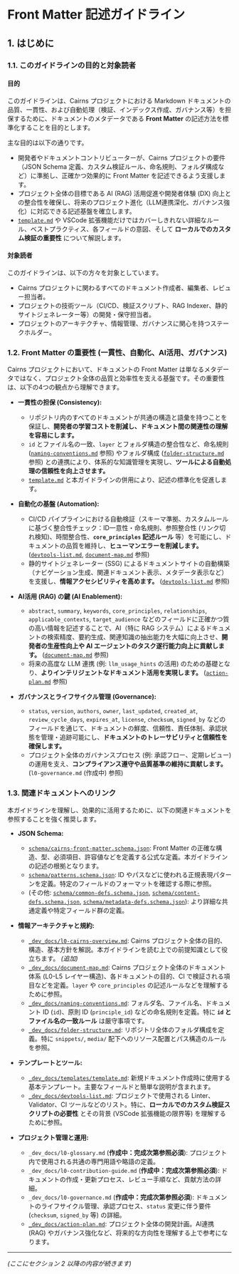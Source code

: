 # Front Matter 記述ガイドライン

## 1. はじめに

### 1.1. このガイドラインの目的と対象読者

#### 目的

このガイドラインは、Cairns プロジェクトにおける Markdown ドキュメントの品質、一貫性、および自動処理（検証、インデックス作成、ガバナンス等）を担保するために、ドキュメントのメタデータである **Front Matter** の記述方法を標準化することを目的とします。

主な目的は以下の通りです。

* 開発者やドキュメントコントリビューターが、Cairns プロジェクトの要件（JSON Schema 定義、カスタム検証ルール、命名規則、フォルダ構成など）に準拠し、正確かつ効果的に Front Matter を記述できるよう支援します。
* プロジェクト全体の目標である AI (RAG) 活用促進や開発者体験 (DX) 向上との整合性を確保し、将来のプロジェクト進化（LLM連携深化、ガバナンス強化）に対応できる記述基盤を確立します。
* [`template.md`](templates/template.md) や VSCode 拡張機能だけではカバーしきれない詳細なルール、ベストプラクティス、各フィールドの意図、そして **ローカルでのカスタム検証の重要性** について解説します。

#### 対象読者

このガイドラインは、以下の方々を対象としています。

* Cairns プロジェクトに関わるすべてのドキュメント作成者、編集者、レビュー担当者。
* プロジェクトの技術ツール（CI/CD、検証スクリプト、RAG Indexer、静的サイトジェネレーター等）の開発・保守担当者。
* プロジェクトのアーキテクチャ、情報管理、ガバナンスに関心を持つステークホルダー。

### 1.2. Front Matter の重要性 (一貫性、自動化、AI活用、ガバナンス)

Cairns プロジェクトにおいて、ドキュメントの Front Matter は単なるメタデータではなく、プロジェクト全体の品質と効率性を支える基盤です。その重要性は、以下の4つの観点から理解できます。

* **一貫性の担保 (Consistency):**
    * リポジトリ内のすべてのドキュメントが共通の構造と語彙を持つことを保証し、**開発者の学習コストを削減し、ドキュメント間の関連性の理解を容易にします。**
    * `id` とファイル名の一致、`layer` とフォルダ構造の整合性など、命名規則 ([`naming-conventions.md`](naming-conventions.md) 参照) やフォルダ構成 ([`folder-structure.md`](folder-structure.md) 参照) との連携により、体系的な知識管理を実現し、**ツールによる自動処理の信頼性を向上させます。**
    * [`template.md`](templates/template.md) と本ガイドラインの併用により、記述の標準化を促進します。

* **自動化の基盤 (Automation):**
    * CI/CD パイプラインにおける自動検証（スキーマ準拠、カスタムルールに基づく整合性チェック：ID一意性・命名規則、参照整合性 (リンク切れ検知)、時間整合性、**`core_principles` 記述ルール** 等）を可能にし、ドキュメントの品質を維持し、**ヒューマンエラーを削減します。** ([`devtools-list.md`](devtools-list.md), [`document-map.md`](document-map.md) 参照)
    * 静的サイトジェネレーター (SSG) によるドキュメントサイトの自動構築（ナビゲーション生成、関連ドキュメント表示、メタデータ表示など）を支援し、**情報アクセシビリティを高めます。** ([`devtools-list.md`](devtools-list.md) 参照)

* **AI活用 (RAG) の鍵 (AI Enablement):**
    * `abstract`, `summary`, `keywords`, `core_principles`, `relationships`, `applicable_contexts`, `target_audience` などのフィールドに正確かつ質の高い情報を記述することで、AI（特に RAG システム）によるドキュメントの検索精度、要約生成、関連知識の抽出能力を大幅に向上させ、**開発者の生産性向上や AI エージェントのタスク遂行能力向上に貢献します。** ([`document-map.md`](document-map.md) 参照)
    * 将来の高度な LLM 連携 (例: `llm_usage_hints` の活用) のための基礎となり、**よりインテリジェントなドキュメント活用を実現します。** ([`action-plan.md`](action-plan.md) 参照)

* **ガバナンスとライフサイクル管理 (Governance):**
    * `status`, `version`, `authors`, `owner`, `last_updated`, `created_at`, `review_cycle_days`, `expires_at`, `license`, `checksum`, `signed_by` などのフィールドを通じて、ドキュメントの鮮度、信頼性、責任体制、承認状態を管理・追跡可能にし、**ドキュメントのトレーサビリティと信頼性を確保します。**
    * プロジェクト全体のガバナンスプロセス (例: 承認フロー、定期レビュー) の運用を支え、**コンプライアンス遵守や品質基準の維持に貢献します。** (`l0-governance.md` (作成中) 参照)

### 1.3. 関連ドキュメントへのリンク

本ガイドラインを理解し、効果的に活用するために、以下の関連ドキュメントを参照することを強く推奨します。

* **JSON Schema:**
    * [`schema/cairns-front-matter.schema.json`](../../schema/cairns-front-matter.schema.json): Front Matter の正確な構造、型、必須項目、許容値などを定義する公式な定義。本ガイドラインの記述の根拠となります。
    * [`schema/patterns.schema.json`](../../schema/patterns.schema.json): ID やパスなどに使われる正規表現パターンを定義。特定のフィールドのフォーマットを確認する際に参照。
    * (その他: [`schema/common-defs.schema.json`](../../schema/common-defs.schema.json), [`schema/content-defs.schema.json`](../../schema/content-defs.schema.json), [`schema/metadata-defs.schema.json`](../../schema/metadata-defs.schema.json)): より詳細な共通定義や特定フィールド群の定義。

* **情報アーキテクチャと規約:**
    * [`_dev_docs/l0-cairns-overview.md`](../l0-cairns-overview.md): Cairns プロジェクト全体の目的、構造、基本方針を解説。本ガイドラインを読む上での前提知識として役立ちます。 *(追加)*
    * [`_dev_docs/document-map.md`](../document-map.md): Cairns プロジェクト全体のドキュメント体系 (L0-L5 レイヤー構造)、各ドキュメントの目的、CI で検証される項目などを定義。`layer` や `core_principles` の記述ルールなどを理解するために参照。
    * [`_dev_docs/naming-conventions.md`](../naming-conventions.md): フォルダ名、ファイル名、ドキュメント ID (`id`)、原則 ID (`principle_id`) などの命名規則を定義。特に **`id` とファイル名の一致ルール** は厳守事項です。
    * [`_dev_docs/folder-structure.md`](../folder-structure.md): リポジトリ全体のフォルダ構成を定義。特に `snippets/`, `media/` 配下へのリソース配置とパス構造のルールを参照。

* **テンプレートとツール:**
    * [`_dev_docs/templates/template.md`](../templates/template.md): 新規ドキュメント作成時に使用する基本テンプレート。主要なフィールドと簡単な説明が含まれます。
    * [`_dev_docs/devtools-list.md`](../devtools-list.md): プロジェクトで使用される Linter、Validator、CI ツールなどのリスト。特に、**ローカルでのカスタム検証スクリプトの必要性** とその背景 (VSCode 拡張機能の限界等) を理解するために参照。

* **プロジェクト管理と運用:**
    * `_dev_docs/l0-glossary.md` (**作成中：完成次第参照必須**): プロジェクト内で使用される共通の専門用語や略語の定義。
    * `_dev_docs/l0-contribution-guide.md` (**作成中：完成次第参照必須**): ドキュメントの作成・更新プロセス、レビュー手順など、貢献方法の詳細。
    * `_dev_docs/l0-governance.md` (**作成中：完成次第参照必須**): ドキュメントのライフサイクル管理、承認プロセス、`status` 変更に伴う要件 (`checksum`, `signed_by` 等) の詳細。
    * [`_dev_docs/action-plan.md`](../action-plan.md): プロジェクト全体の開発計画。AI連携 (RAG) やガバナンス強化など、将来的な方向性を理解する上で参考になります。

---

*(ここにセクション 2 以降の内容が続きます)*
